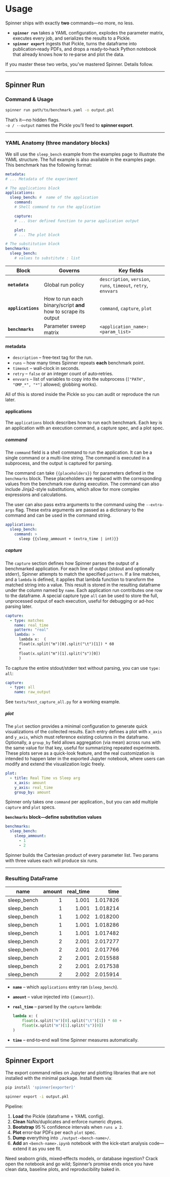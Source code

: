 # Usage

Spinner ships with exactly **two** commands—no more, no less.

* **`spinner run`** takes a YAML configuration, explodes the parameter matrix, executes every job, and serializes the results to a Pickle.  
* **`spinner export`** ingests that Pickle, turns the dataframe into publication‑ready PDFs, and drops a ready‑to‑hack Python notebook that already knows how to re‑parse and plot the data.

If you master these two verbs, you’ve mastered Spinner. Details follow.

---

## Spinner Run

### Command & Usage

```bash
spinner run path/to/benchmark.yaml -o output.pkl
```

That’s it—no hidden flags.  
`-o / --output` names the Pickle you’ll feed to **spinner export**.

---

### YAML Anatomy (three mandatory blocks)

We sill use the `sleep_bench` example from the examples page to illustrate the YAML structure. The full example is also available in the examples page. This benchmark has the following format:

```yaml
metadata:
# ... Metadata of the experiment

# The applications block
applications:
  sleep_bench: #  name of the application
    command:
    # Shell command to run the application

    capture:
    # ... User defined function to parse application output

    plot:
    # ... The plot block

# The substitution block
benchmarks:
  sleep_bench:
    # values to substitute : list
```

| Block | Governs | Key fields |
|-------|---------|------------|
| **`metadata`** | Global run policy | `description`, `version`, `runs`, `timeout`, `retry`, `envvars` |
| **`applications`** | How to run each binary/script **and** how to scrape its output | `command`, `capture`, `plot` |
| **`benchmarks`** | Parameter sweep matrix | `<application_name>: <param_list>` |

#### metadata

* `description` – free‑text tag for the run.  
* `runs` – how many times Spinner repeats **each** benchmark point.  
* `timeout` – wall‑clock in seconds.  
* `retry` – `false` or an integer count of auto‑retries.  
* `envvars` – list of variables to copy into the subprocess (`["PATH", "OMP_*", "*"]` allowed; globbing works).  

All of this is stored inside the Pickle so you can audit or reproduce the run later.

#### applications

The `applications` block describes how to run each benchmark. Each key is an application with an execution command, a capture spec, and a plot spec.

##### command

The `command` field is a shell command to run the application. It can be a single command or a multi-line string. The command is executed in a subprocess, and the output is captured for parsing.

The command can take `{{placeholders}}` for parameters defined in the `benchmarks` block. These placeholders are replaced with the corresponding values from the benchmark row during execution. The command can also include Jinja2-style substitutions, which allow for more complex expressions and calculations.

The user can also pass extra arguments to the command using the `--extra-args` flag. These extra arguments are passed as a dictionary to the command and can be used in the command string.

```yaml
applications:
  sleep_bench:
    command: >
      sleep {{sleep_ammount + (extra_time | int)}}
```

##### capture

The `capture` section defines how Spinner parses the output of a benchmarked application. For each line of output (stdout and optionally stderr), Spinner attempts to match the specified `pattern`. If a line matches, and a `lambda` is defined, it applies that lambda function to transform the matched string into a value. This result is stored in the resulting dataframe under the column named by `name`. Each application run contributes one row to the dataframe. A special capture type `all` can be used to store the full, unprocessed output of each execution, useful for debugging or ad-hoc parsing later.

```yaml
capture:
  - type: matches
    name: real_time
    pattern: "real"
    lambda: >
      lambda x:  (
      float(x.split("m")[0].split("\t")[1]) * 60
      +
      float(x.split("m")[1].split("s")[0])
      )
```

To capture the entire stdout/stderr text without parsing, you can use `type: all`:

```yaml
capture:
  - type: all
    name: raw_output
```

See `tests/test_capture_all.py` for a working example.

##### plot

The `plot` section provides a minimal configuration to generate quick visualizations of the collected results. Each entry defines a plot with `x_axis` and `y_axis`, which must reference existing columns in the dataframe. Optionally, a `group_by` field allows aggregation (via mean) across runs with the same value for that key, useful for summarizing repeated experiments. These plots serve as a quick-look feature, and the real customization is intended to happen later in the exported Jupyter notebook, where users can modify and extend the visualization logic freely.

```yaml
plot:
  - title: Real Time vs Sleep arg
    x_axis: amount
    y_axis: real_time
    group_by: amount
```

Spinner only takes one `command` per application., but you can add multiple `capture` and `plot` specs.

**`benchmarks` block—define substitution values**

```yaml
benchmarks:
  sleep_bench:
    sleep_ammount:
      - 1
      - 2
```

Spinner builds the Cartesian product of every parameter list. Two params with three values each will produce six runs.

---

### Resulting DataFrame

| name        | amount | real_time | time      |
|-------------|-------:|----------:|----------:|
| sleep_bench | 1      | 1.001     | 1.017826 |
| sleep_bench | 1      | 1.001     | 1.018214 |
| sleep_bench | 1      | 1.002     | 1.018200 |
| sleep_bench | 1      | 1.001     | 1.018286 |
| sleep_bench | 1      | 1.001     | 1.017482 |
| sleep_bench | 2      | 2.001     | 2.017277 |
| sleep_bench | 2      | 2.001     | 2.017766 |
| sleep_bench | 2      | 2.001     | 2.015588 |
| sleep_bench | 2      | 2.001     | 2.017538 |
| sleep_bench | 2      | 2.002     | 2.015914 |

* **`name`** – which `applications` entry ran (`sleep_bench`).  
* **`amount`** – value injected into `{{amount}}`.  
* **`real_time`** – parsed by the `capture` lambda:  

  ```python
  lambda x: (
      float(x.split("m")[0].split("\t")[1]) * 60 +
      float(x.split("m")[1].split("s")[0])
  )
  ```  

* **`time`** – end‑to‑end wall time Spinner measures automatically.

---

## Spinner Export

The export command relies on Jupyter and plotting libraries that are not
installed with the minimal package. Install them via:

```bash
pip install 'spinner[exporter]'
```

```bash
spinner export -i output.pkl
```

Pipeline:

1. **Load** the Pickle (dataframe + YAML config).  
2. **Clean** NaNs/duplicates and enforce numeric dtypes.  
3. **Bootstrap** 95 % confidence intervals when `runs ≥ 2`.  
4. **Plot** error‑bar PDFs per each `plot` spec.  
5. **Dump** everything into `./output-<bench-name>/`.  
6. **Add** an `<bench-name>.ipynb` notebook with the kick‑start analysis code—extend it as you see fit.

Need seaborn grids, mixed‑effects models, or database ingestion? Crack open the notebook and go wild; Spinner’s promise ends once you have clean data, baseline plots, and reproducibility baked in.
